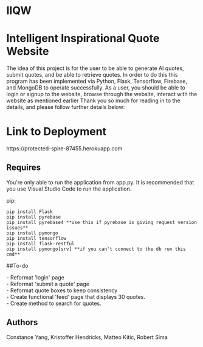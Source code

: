 # IIQW
<h1>Intelligent Inspirational Quote Website</h1>


<p>
The idea of this project is for the user to be able to generate AI quotes, submit quotes, and be able to retrieve quotes.
In order to do this this program has been implemented via Python, Flask, Tensorflow, Firebase, and MongoDB to operate successfully.
As a user, you should be able to login or signup to the website, browse through the website, interact with the website as mentioned earlier
Thank you so much for reading in to the details, and please follow further details below:
 </p>

 <h1> Link to Deployment </h1>
 <p> https://protected-spire-87455.herokuapp.com </p>
  
## Requires
<p>
You're only able to run the application from app.py. It is recommended that you use Visual Studio Code to run the application.  
</p>

pip:
```
pip install Flask
pip install pyrebase
pip install pyrebase4 **use this if pyrebase is giving request version issues**
pip install pymongo
pip install tensorflow
pip install flask-restful
pip install pymongo[srv] **if you can't connect to the db run this cmd**
```
##To-do
<p>
 - Reformat 'login' page <br />
 - Reformat 'submit a quote' page <br />
 - Reformat quote boxes to keep consistency <br />
 - Create functional 'feed' page that displays 30 quotes. <br />
 - Create method to search for quotes.
 </p>

## Authors
Constance Yang, Kristoffer Hendricks, Matteo Kitic, Robert Sima
